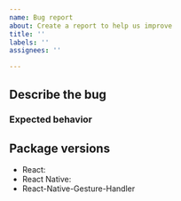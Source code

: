 ```yaml
---
name: Bug report
about: Create a report to help us improve
title: ''
labels: ''
assignees: ''

---
```


## Describe the bug

### Expected behavior

## Package versions  
<!--
Fill in your React Native and Gesture-Handler version numbers below.
-->

- React:
- React Native:
- React-Native-Gesture-Handler
